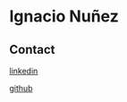 # Ignacio Nuñez

## Contact

[linkedin](https://www.linkedin.com/in/ignaciond)

[github](https://github.com/camelCasee)